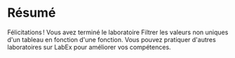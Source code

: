 # Résumé

Félicitations ! Vous avez terminé le laboratoire Filtrer les valeurs non uniques d'un tableau en fonction d'une fonction. Vous pouvez pratiquer d'autres laboratoires sur LabEx pour améliorer vos compétences.
